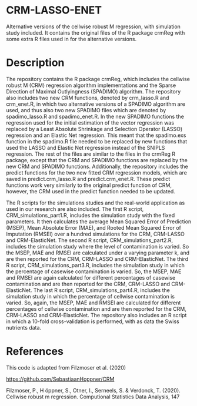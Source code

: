 # CRM-LASSO-ENET
Alternative versions of the cellwise robust M regression, with simulation study included. It contains the original files of the R package crmReg with some extra R files used in for the alternative versions. 

# Description
The repository contains the R package crmReg, which includes the cellwise robust M (CRM) regression algorithm implementations and the Sparse Direction of Maximal Outlyingness (SPADIMO) algorithm. The repository also includes two new CRM functions, denoted by crm_lasso.R and crm_enet.R, in which  two alternative versions of a SPADIMO algorithm are used, and thus also two new SPADIMO files which are denoted by spadimo_lasso.R and spadimo_enet.R. In the new SPADIMO functions the regression used for the initial estimation of the vector regression was replaced by a Least Absolute Shrinkage and Selection Operator (LASSO) regression and an Elastic Net regression. This meant that the spadimo.exs function in the spadimo.R file needed to be replaced by new functions that used the LASSO and Elastic Net regression instead of the SNIPLS regression. The rest of the files are similar to the files in the crmReg R package, except that the CRM and SPADIMO functions are replaced by the new CRM and SPADIMO functions. Additionally, the repository includes the predict functions for the two new fitted CRM regression models, which are saved in predict.crm_lasso.R and predict.crm_enet.R. These predict functions work very similarly to the original predict function of CRM, however, the CRM used in the predict function needed to be updated. 

The R scripts for the simulations studies and the real-world application as used in our research are also included. The first R script, CRM_simulations_part1.R, includes the simulation study with the fixed parameters. It then calculates the average Mean Squared Error of Prediction (MSEP), Mean Absolute Error (MAE), and Rooted Mean Squared Error of Imputation (RMSEI) over a hundred simulations for the CRM, CRM-LASSO and CRM-ElasticNet. The second R script, CRM_simulations_part2.R, includes the simulation study where the level of contamination is varied. So the MSEP, MAE and RMSEI are calculated under a varying parameter k, and are then reported for the CRM, CRM-LASSO and CRM-ElasticNet. The third R script, CRM_simulations_part3.R, includes the simulation study in which the percentage of casewise contamination is varied. So, the MSEP, MAE and RMSEI are again calculated for different percentages of casewise contamination and are then reported for the CRM, CRM-LASSO and CRM-ElasticNet. The last R script, CRM_simulations_part4.R, includes the simulation study in which the percentage of cellwise contamination is varied. So, again, the MSEP, MAE and RMSEI are calculated for different percentages of cellwise contamination and are then reported for the CRM, CRM-LASSO and CRM-ElasticNet. The repository also includes an R script in which a 10-fold cross-validation is performed, with as data the Swiss nutrients data. 

# References 
This code is adapted from Filzmoser et al. (2020)

https://github.com/SebastiaanHoppner/CRM

Filzmoser, P., H ̈oppner, S., Otner, I., Serneels, S. & Verdonck, T. (2020). Cellwise robust m
regression. Computional Statistics Data Analysis, 147
